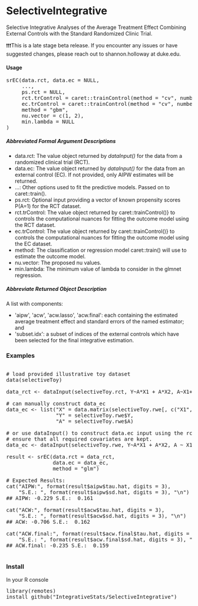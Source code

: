 # SelectiveIntegrative
Selective Integrative Analyses of the Average Treatment Effect Combining External Controls with the Standard Randomized Clinic Trial.

❗❗❗This is a late stage beta release. If you encounter any issues or have suggested changes, please reach out to shannon.holloway at duke.edu.


<h4>Usage</h4>
<pre>
srEC(data.rct, data.ec = NULL,
     ...,
     ps.rct = NULL,
     rct.trControl = caret::trainControl(method = "cv", number = 10L),
     ec.trControl = caret::trainControl(method = "cv", number = 10L),
     method = "gbm",
     nu.vector = c(1, 2),
     min.lambda = NULL
)
</pre>

<h5>Abbreviated Formal Argument Descriptions</h5>

- data.rct: The value object returned by *dataInput()* for the
  data from a randomized clinical trial (RCT). 
- data.ec: The value object returned by *dataInput()* for the
  data from an external control (EC). If not provided, only AIPW
  estimates will be returned.
- ...: Other options used to fit the predictive models. Passed on to
  caret::train().
- ps.rct: Optional input providing a vector of known propensity
  scores P(A=1) for the RCT dataset.
- rct.trControl: The value object returned by caret::trainControl()} to 
  controls the computational nuances for fitting the outcome model
  using the RCT dataset.
- ec.trControl: The value object returned by caret::trainControl()} to 
  controls the computational nuances for fitting the outcome model
  using the EC dataset.
- method: The classification or regression model caret::train() will use to 
  estimate the outcome model.
- nu.vector: The proposed nu values.
- min.lambda: The minimum value of lambda to consider in the glmnet regression.

<h5>Abbreviate Returned Object Description</h5>

A list with components:

- 'aipw', 'acw', 'acw.lasso', 'acw.final':
  each containing the estimated average treatment effect and standard errors
  of the named estimator; and
- 'subset.idx': a subset of indices of the external controls which have been
  selected for the final integrative estimation.

<h3>Examples</h3>

<pre>
  
# load provided illustrative toy dataset
data(selectiveToy)

data_rct <- dataInput(selectiveToy.rct, Y~A*X1 + A*X2, A~X1+X2)

# can manually construct data_ec
data_ec <- list("X" = data.matrix(selectiveToy.rwe[, c("X1","X2")]),
                "Y" = selectiveToy.rwe$Y,
                "A" = selectiveToy.rwe$A)
                
# or use dataInput() to construct data.ec input using the rct models to
# ensure that all required covariates are kept.
data_ec <- dataInput(selectiveToy.rwe, Y~A*X1 + A*X2, A ~ X1+X2)

result <- srEC(data.rct = data_rct,
               data.ec = data_ec,
               method = "glm")

# Expected Results:
cat("AIPW:", format(result$aipw$tau.hat, digits = 3), 
    "S.E.: ", format(result$aipw$sd.hat, digits = 3), "\n")
## AIPW: -0.229 S.E.:  0.161

cat("ACW:", format(result$acw$tau.hat, digits = 3), 
    "S.E.: ", format(result$acw$sd.hat, digits = 3), "\n")
## ACW: -0.706 S.E.:  0.162

cat("ACW.final:", format(result$acw.final$tau.hat, digits = 3), 
    "S.E.: ", format(result$acw.final$sd.hat, digits = 3), "\n")
## ACW.final: -0.235 S.E.:  0.159

</pre>

<h3>Install</h3>

In your R console

<pre>
library(remotes)
install_github("IntegrativeStats/SelectiveIntegrative")
</pre>
